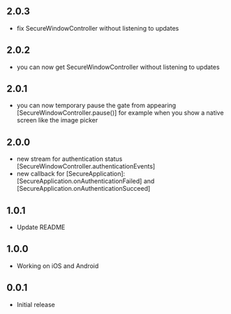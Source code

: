 ## 2.0.3

* fix SecureWindowController without listening to updates


## 2.0.2

* you can now get SecureWindowController without listening to updates

## 2.0.1

* you can now temporary pause the gate from appearing [SecureWindowController.pause()] for example when you show a native screen like the image picker

## 2.0.0

* new stream for authentication status [SecureWindowController.authenticationEvents]
* new callback for [SecureApplication]: [SecureApplication.onAuthenticationFailed] and [SecureApplication.onAuthenticationSucceed]

## 1.0.1

* Update README


## 1.0.0

* Working on iOS and Android

## 0.0.1

* Initial release
